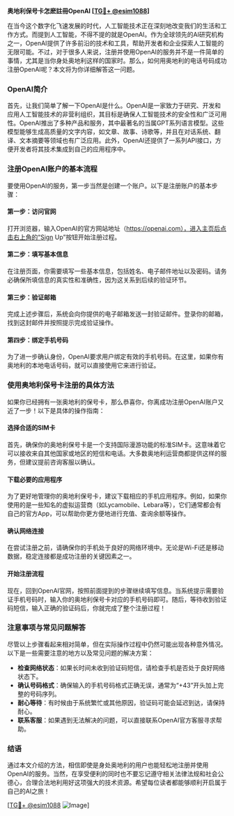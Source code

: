 **奥地利保号卡怎麽註冊OpenAI [[TG💪+ @esim1088](https://t.me/s/esim1088)]**

在当今这个数字化飞速发展的时代，人工智能技术正在深刻地改变我们的生活和工作方式。而提到人工智能，不得不提的就是OpenAI。作为全球领先的AI研究机构之一，OpenAI提供了许多前沿的技术和工具，帮助开发者和企业探索人工智能的无限可能。不过，对于很多人来说，注册并使用OpenAI的服务并不是一件简单的事情，尤其是当你身处奥地利这样的国家时。那么，如何用奥地利的电话号码成功注册OpenAI呢？本文将为你详细解答这一问题。

### OpenAI简介

首先，让我们简单了解一下OpenAI是什么。OpenAI是一家致力于研究、开发和应用人工智能技术的非营利组织，其目标是确保人工智能技术的安全性和广泛可用性。OpenAI推出了多种产品和服务，其中最著名的当属GPT系列语言模型。这些模型能够生成高质量的文字内容，如文章、故事、诗歌等，并且在对话系统、翻译、文本摘要等领域也有广泛应用。此外，OpenAI还提供了一系列API接口，方便开发者将其技术集成到自己的应用程序中。

### 注册OpenAI账户的基本流程

要使用OpenAI的服务，第一步当然是创建一个账户。以下是注册账户的基本步骤：

#### 第一步：访问官网
打开浏览器，输入OpenAI的官方网站地址（https://openai.com），进入主页后点击右上角的“Sign Up”按钮开始注册过程。

#### 第二步：填写基本信息
在注册页面，你需要填写一些基本信息，包括姓名、电子邮件地址以及密码。请务必确保所填信息的真实性和准确性，因为这关系到后续的验证环节。

#### 第三步：验证邮箱
完成上述步骤后，系统会向你提供的电子邮箱发送一封验证邮件。登录你的邮箱，找到这封邮件并按照提示完成验证操作。

#### 第四步：绑定手机号码
为了进一步确认身份，OpenAI要求用户绑定有效的手机号码。在这里，如果你有奥地利的本地电话号码，就可以直接使用它来进行验证。

### 使用奥地利保号卡注册的具体方法

如果你已经拥有一张奥地利的保号卡，那么恭喜你，你离成功注册OpenAI账户又近了一步！以下是具体的操作指南：

#### 选择合适的SIM卡
首先，确保你的奥地利保号卡是一个支持国际漫游功能的标准SIM卡。这意味着它可以接收来自其他国家或地区的短信和电话。大多数奥地利运营商都提供这样的服务，但建议提前咨询客服以确认。

#### 下载必要的应用程序
为了更好地管理你的奥地利保号卡，建议下载相应的手机应用程序。例如，如果你使用的是一些知名的虚拟运营商（如Lycamobile、Lebara等），它们通常都会有自己的官方App，可以帮助你更方便地进行充值、查询余额等操作。

#### 确认网络连接
在尝试注册之前，请确保你的手机处于良好的网络环境中。无论是Wi-Fi还是移动数据，稳定连接都是成功注册的关键因素之一。

#### 开始注册流程
现在，回到OpenAI官网，按照前面提到的步骤继续填写信息。当系统提示需要验证手机号码时，输入你的奥地利保号卡对应的手机号码即可。随后，等待收到验证码短信，输入正确的验证码后，你就完成了整个注册过程！

### 注意事项与常见问题解答

尽管以上步骤看起来相对简单，但在实际操作过程中仍然可能出现各种意外情况。以下是一些需要注意的地方以及常见问题的解决方案：

- **检查网络状态**：如果长时间未收到验证码短信，请检查手机是否处于良好网络状态下。
- **确认号码格式**：确保输入的手机号码格式正确无误，通常为“+43”开头加上完整的号码序列。
- **耐心等待**：有时候由于系统繁忙或其他原因，验证码可能会延迟到达，请保持耐心。
- **联系客服**：如果遇到无法解决的问题，可以直接联系OpenAI官方客服寻求帮助。

### 结语

通过本文介绍的方法，相信即使是身处奥地利的用户也能轻松地注册并使用OpenAI的服务。当然，在享受便利的同时也不要忘记遵守相关法律法规和社会公德心，合理合法地利用好这项强大的技术资源。希望每位读者都能够顺利开启属于自己的AI之旅！

[[TG💪+ @esim1088](https://t.me/s/esim1088) ![Image](https://i.postimg.cc/4NQfJmqS/Snipaste-2025-05-13-00-14-12.png)]